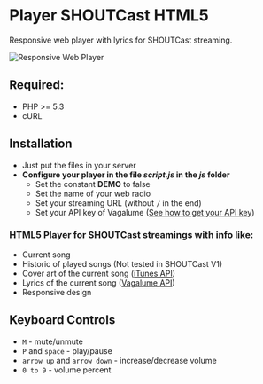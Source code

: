 # Player SHOUTCast HTML5
Responsive web player with lyrics for SHOUTCast streaming. 

![Responsive Web Player](https://i.imgur.com/x2NP8K8.png)

## Required:
- PHP >= 5.3
- cURL

## Installation
- Just put the files in your server
- **Configure your player in the file *script.js* in the *js* folder**
    - Set the constant **DEMO** to false
    - Set the name of your web radio
    - Set your streaming URL (without `/` in the end)
    - Set your API key of Vagalume ([See how to get your API key](https://api.vagalume.com.br/docs/))

### HTML5 Player for SHOUTCast streamings with info like:
- Current song
- Historic of played songs (Not tested in SHOUTCast V1)
- Cover art of the current song ([iTunes API](https://affiliate.itunes.apple.com/resources/documentation/itunes-store-web-service-search-api/))
- Lyrics of the current song ([Vagalume API](https://api.vagalume.com.br/docs/))
- Responsive design

## Keyboard Controls 
- `M` - mute/unmute
- `P` and `space` - play/pause
- `arrow up` and `arrow down` - increase/decrease volume
- `0 to 9` - volume percent